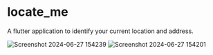 # locate_me

A flutter application to identify your current location and address.

![Screenshot 2024-06-27 154239](https://github.com/Alto-b/locate_me/assets/89630614/71a91088-e81b-46ef-8f7b-3c26b7b8e434)
![Screenshot 2024-06-27 154201](https://github.com/Alto-b/locate_me/assets/89630614/237f0714-3bd9-4442-8155-5a4c6d69d268)
